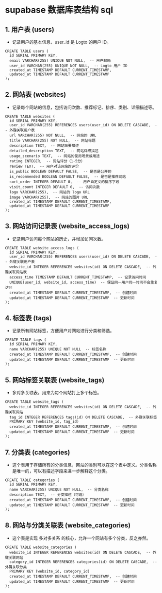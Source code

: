 # supabase 数据库表结构 sql


## 1. 用户表 (users)
 - 记录用户的基本信息，user_id 是 Logto 的用户 ID。
```shell
CREATE TABLE users (
  id SERIAL PRIMARY KEY,
  email VARCHAR(255) UNIQUE NOT NULL,  -- 用户邮箱
  user_id VARCHAR(255) UNIQUE NOT NULL,  -- Logto 用户 ID
  created_at TIMESTAMP DEFAULT CURRENT_TIMESTAMP,
  updated_at TIMESTAMP DEFAULT CURRENT_TIMESTAMP
);

```
## 2. 网站表 (websites)
 - 记录每个网站的信息，包括访问次数、推荐标记、排序、类别、详细描述等。
```shell
CREATE TABLE websites (
  id SERIAL PRIMARY KEY,
  user_id VARCHAR(255) REFERENCES users(user_id) ON DELETE CASCADE,  -- 外键关联用户表
  url VARCHAR(255) NOT NULL,  -- 网站的 URL
  title VARCHAR(255) NOT NULL,  -- 网站标题
  description TEXT,  -- 网站简要描述
  detailed_description TEXT,  -- 网站详细描述
  usage_scenario TEXT,  -- 网站的使用场景或用途
  rating INTEGER,  -- 网站评分（1-5分）
  review TEXT,  -- 用户对该网站的评价
  is_public BOOLEAN DEFAULT FALSE,  -- 是否是公开的
  is_recommended BOOLEAN DEFAULT FALSE,  -- 是否是推荐网站
  sort_order INTEGER DEFAULT 0,  -- 用户自定义的排序字段
  visit_count INTEGER DEFAULT 0,  -- 访问次数
  logo VARCHAR(255),  -- 网站的 logo URL
  image VARCHAR(255),  -- 网站的图片 URL
  created_at TIMESTAMP DEFAULT CURRENT_TIMESTAMP,
  updated_at TIMESTAMP DEFAULT CURRENT_TIMESTAMP
);
```
## 3. 网站访问记录表 (website_access_logs)
 - 记录用户访问每个网站的历史，并增加访问次数。
```shell
CREATE TABLE website_access_logs (
  id SERIAL PRIMARY KEY,
  user_id VARCHAR(255) REFERENCES users(user_id) ON DELETE CASCADE,  -- 外键关联用户表
  website_id INTEGER REFERENCES websites(id) ON DELETE CASCADE,  -- 外键关联网站表
  access_time TIMESTAMP DEFAULT CURRENT_TIMESTAMP,  -- 记录访问时间
  UNIQUE(user_id, website_id, access_time)  -- 保证同一用户同一时间不会重复访问
  created_at TIMESTAMP DEFAULT CURRENT_TIMESTAMP,  -- 创建时间
  updated_at TIMESTAMP DEFAULT CURRENT_TIMESTAMP  -- 更新时间
);
```
## 4. 标签表 (tags)
 - 记录所有网站标签，方便用户对网站进行分类和筛选。
```shell
CREATE TABLE tags (
  id SERIAL PRIMARY KEY,
  name VARCHAR(255) UNIQUE NOT NULL  -- 标签名称
  created_at TIMESTAMP DEFAULT CURRENT_TIMESTAMP,  -- 创建时间
  updated_at TIMESTAMP DEFAULT CURRENT_TIMESTAMP  -- 更新时间
);
```
## 5. 网站标签关联表 (website_tags)
 - 多对多关联表，用来为每个网站打上多个标签。
```shell
CREATE TABLE website_tags (
  website_id INTEGER REFERENCES websites(id) ON DELETE CASCADE,  -- 外键关联网站
  tag_id INTEGER REFERENCES tags(id) ON DELETE CASCADE,  -- 外键关联标签
  PRIMARY KEY (website_id, tag_id)
  created_at TIMESTAMP DEFAULT CURRENT_TIMESTAMP,  -- 创建时间
  updated_at TIMESTAMP DEFAULT CURRENT_TIMESTAMP  -- 更新时间
);
```
## 7. 分类表 (categories)
 - 这个表用于存储所有的分类信息，网站的类别可以在这个表中定义。分类名称是唯一的，可以有描述字段来进一步解释这个分类。
```shell
CREATE TABLE categories (
  id SERIAL PRIMARY KEY,
  name VARCHAR(255) UNIQUE NOT NULL,  -- 分类名称
  description TEXT,  -- 分类描述（可选）
  created_at TIMESTAMP DEFAULT CURRENT_TIMESTAMP,  -- 创建时间
  updated_at TIMESTAMP DEFAULT CURRENT_TIMESTAMP  -- 更新时间
);
```
## 8. 网站与分类关联表 (website_categories)
 - 这个表是实现 多对多关系 的核心，允许一个网站有多个分类，反之亦然。
```shell
CREATE TABLE website_categories (
  website_id INTEGER REFERENCES websites(id) ON DELETE CASCADE,  -- 外键关联网站
  category_id INTEGER REFERENCES categories(id) ON DELETE CASCADE,  -- 外键关联分类
  PRIMARY KEY (website_id, category_id)
  created_at TIMESTAMP DEFAULT CURRENT_TIMESTAMP,  -- 创建时间
  updated_at TIMESTAMP DEFAULT CURRENT_TIMESTAMP  -- 更新时间
);
```
